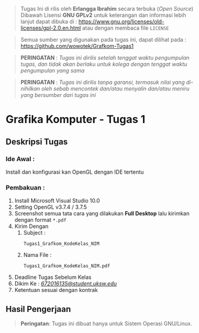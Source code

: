 > Tugas Ini di rilis oleh 
> **Erlangga Ibrahim** secara terbuka (*Open Source*)
> Dibawah Lisensi **GNU GPLv2**
> untuk keterangan dan informasi lebih lanjut dapat dibuka di : https://www.gnu.org/licenses/old-licenses/gpl-2.0.en.html
> atau dengan membaca file `LICENSE`

> Semua sumber yang digunakan pada tugas ini, dapat dilihat pada :
> https://github.com/wowotek/Grafkom-Tugas1

> **PERINGATAN** : *Tugas ini dirilis setelah tenggat waktu pengumpulan tugas, dan tidak akan berlaku untuk kolega dengan tenggat waktu pengumpulan yang sama*

> **PERINGATAN** : *Tugas ini dirilis tanpa garansi, termasuk nilai yang di-nihilkan oleh sebab mencontek dan/atau menyalin dan/atau meniru yang bersumber dari tugas ini*
# Grafika Komputer - Tugas 1

## Deskripsi Tugas

### Ide Awal : 
Install dan konfigurasi kan OpenGL dengan IDE tertentu
### Pembakuan :
1. Install Microsoft Visual Studio 10.0
2. Setting OpenGL v3.7.4 / 3.7.5
3. Screenshot semua tata cara yang dilakukan **Full Desktop** lalu kirimkan dengan format `*.pdf`
4. Kirim Dengan
    1. Subject :
        ```
        Tugas1_Grafkom_KodeKelas_NIM
        ```
    2. Nama File :
        ```
        Tugas1_Grafkom_KodeKelas_NIM.pdf
        ```
5. Deadline Tugas Sebelum Kelas
6. Dikim Ke : *672016135@student.uksw.edu*
7. Ketentuan sesuai dengan kontrak

## Hasil Pengerjaan
> **Peringatan**: Tugas ini dibuat hanya untuk Sistem Operasi GNU/Linux.
